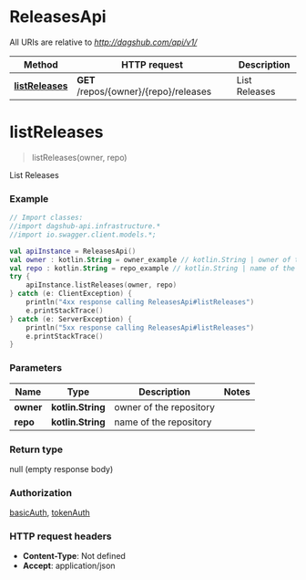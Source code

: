 # ReleasesApi

All URIs are relative to *http://dagshub.com/api/v1/*

Method | HTTP request | Description
------------- | ------------- | -------------
[**listReleases**](ReleasesApi.md#listReleases) | **GET** /repos/{owner}/{repo}/releases | List Releases

<a name="listReleases"></a>
# **listReleases**
> listReleases(owner, repo)

List Releases

### Example
```kotlin
// Import classes:
//import dagshub-api.infrastructure.*
//import io.swagger.client.models.*;

val apiInstance = ReleasesApi()
val owner : kotlin.String = owner_example // kotlin.String | owner of the repository
val repo : kotlin.String = repo_example // kotlin.String | name of the repository
try {
    apiInstance.listReleases(owner, repo)
} catch (e: ClientException) {
    println("4xx response calling ReleasesApi#listReleases")
    e.printStackTrace()
} catch (e: ServerException) {
    println("5xx response calling ReleasesApi#listReleases")
    e.printStackTrace()
}
```

### Parameters

Name | Type | Description  | Notes
------------- | ------------- | ------------- | -------------
 **owner** | **kotlin.String**| owner of the repository |
 **repo** | **kotlin.String**| name of the repository |

### Return type

null (empty response body)

### Authorization

[basicAuth](../README.md#basicAuth), [tokenAuth](../README.md#tokenAuth)

### HTTP request headers

 - **Content-Type**: Not defined
 - **Accept**: application/json

